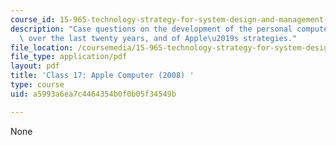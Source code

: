 ```yaml
---
course_id: 15-965-technology-strategy-for-system-design-and-management-spring-2009
description: "Case questions on the development of the personal computer industry\
  \ over the last twenty years, and of Apple\u2019s strategies."
file_location: /coursemedia/15-965-technology-strategy-for-system-design-and-management-spring-2009/a5993a6ea7c4464354b0f0b05f34549b_MIT15_965S09_case17.pdf
file_type: application/pdf
layout: pdf
title: 'Class 17: Apple Computer (2008) '
type: course
uid: a5993a6ea7c4464354b0f0b05f34549b

---
```

None